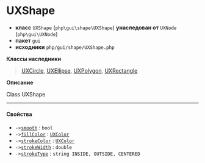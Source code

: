 # UXShape

- **класс** `UXShape` (`php\gui\shape\UXShape`) **унаследован от** `UXNode` (`php\gui\UXNode`)
- **пакет** `gui`
- **исходники** `php/gui/shape/UXShape.php`

**Классы наследники**

> [UXCircle](https://github.com/jphp-compiler/jphp/blob/master/exts/jphp-gui-ext/api-docs/classes/php/gui/shape/UXCircle.ru.md), [UXEllipse](https://github.com/jphp-compiler/jphp/blob/master/exts/jphp-gui-ext/api-docs/classes/php/gui/shape/UXEllipse.ru.md), [UXPolygon](https://github.com/jphp-compiler/jphp/blob/master/exts/jphp-gui-ext/api-docs/classes/php/gui/shape/UXPolygon.ru.md), [UXRectangle](https://github.com/jphp-compiler/jphp/blob/master/exts/jphp-gui-ext/api-docs/classes/php/gui/shape/UXRectangle.ru.md)

**Описание**

Class UXShape

---

#### Свойства

- `->`[`smooth`](#prop-smooth) : `bool`
- `->`[`fillColor`](#prop-fillcolor) : [`UXColor`](https://github.com/jphp-compiler/jphp/blob/master/exts/jphp-gui-ext/api-docs/classes/php/gui/paint/UXColor.ru.md)
- `->`[`strokeColor`](#prop-strokecolor) : [`UXColor`](https://github.com/jphp-compiler/jphp/blob/master/exts/jphp-gui-ext/api-docs/classes/php/gui/paint/UXColor.ru.md)
- `->`[`strokeWidth`](#prop-strokewidth) : `double`
- `->`[`strokeType`](#prop-stroketype) : `string INSIDE, OUTSIDE, CENTERED`